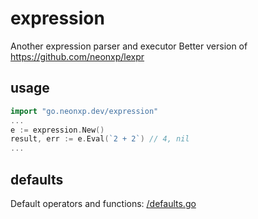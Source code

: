 # expression

Another expression parser and executor
Better version of https://github.com/neonxp/lexpr

## usage

```go
import "go.neonxp.dev/expression"
...
e := expression.New()
result, err := e.Eval(`2 + 2`) // 4, nil
...
```

## defaults

Default operators and functions: [/defaults.go](/defaults.go)
